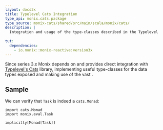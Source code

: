 ```yaml
---
layout: docs3x
title: Typelevel Cats Integration
type_api: monix.cats.package
type_source: monix-cats/shared/src/main/scala/monix/cats/
description: |
  Integration and usage of the type-classes described in the Typelevel Cats library.
  
tut:
  dependencies:
    - io.monix::monix-reactive:version3x
---
```


Since series 3.x Monix depends on and provides direct integration
with [Typelevel's Cats](http://typelevel.org/cats/) library,
implementing useful type-classes for the data types exposed and
making use of the vast .

## Sample

We can verify that `Task` is indeed a `cats.Monad`:

```tut
import cats.Monad
import monix.eval.Task

implicitly[Monad[Task]]
```
